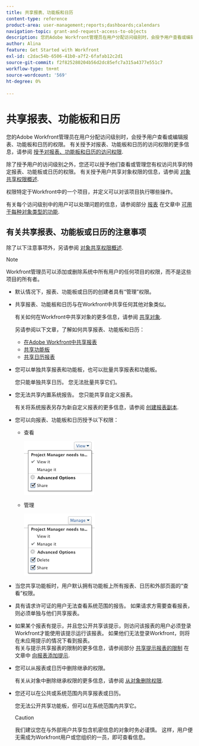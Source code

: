 ```yaml
---
title: 共享报表、功能板和日历
content-type: reference
product-area: user-management;reports;dashboards;calendars
navigation-topic: grant-and-request-access-to-objects
description: 您的Adobe Workfront管理员在用户分配访问级别时，会授予用户查看或编辑报表、功能板和日历的权限。 有关授予对报表、功能板和日历的访问权限的更多信息，请参阅授予对报表、功能板和日历的访问权限。
author: Alina
feature: Get Started with Workfront
exl-id: c2dac54b-6506-41b0-a7f2-6fafab12c2d1
source-git-commit: f2f825280204b56d2dc85efc7a315a4377e551c7
workflow-type: tm+mt
source-wordcount: '569'
ht-degree: 0%

---
```


# 共享报表、功能板和日历

您的Adobe Workfront管理员在用户分配访问级别时，会授予用户查看或编辑报表、功能板和日历的权限。 有关授予对报表、功能板和日历的访问权限的更多信息，请参阅 [授予对报表、功能板和日历的访问权限](../../administration-and-setup/add-users/configure-and-grant-access/grant-access-reports-dashboards-calendars.md).

除了授予用户的访问级别之外，您还可以授予他们查看或管理您有权访问共享的特定报表、功能板或日历的权限。 有关授予用户共享对象权限的信息，请参阅 [对象共享权限概述](../../workfront-basics/grant-and-request-access-to-objects/sharing-permissions-on-objects-overview.md).

权限特定于Workfront中的一个项目，并定义可以对该项目执行哪些操作。

有关每个访问级别中的用户可以处理问题的信息，请参阅部分 [报表](../../administration-and-setup/add-users/access-levels-and-object-permissions/functionality-available-for-each-object-type.md#reports) 在文章中 [可用于每种对象类型的功能](../../administration-and-setup/add-users/access-levels-and-object-permissions/functionality-available-for-each-object-type.md).

## 有关共享报表、功能板或日历的注意事项

除了以下注意事项外，另请参阅 [对象共享权限概述](../../workfront-basics/grant-and-request-access-to-objects/sharing-permissions-on-objects-overview.md).

>[!NOTE]
>
>Workfront管理员可以添加或删除系统中所有用户的任何项目的权限，而不是这些项目的所有者。

* 默认情况下，报表、功能板或日历的创建者具有“管理”权限。
* 共享报表、功能板和日历与在Workfront中共享任何其他对象类似。

   有关如何在Workfront中共享对象的更多信息，请参阅 [共享对象](../../workfront-basics/grant-and-request-access-to-objects/share-an-object.md).

   另请参阅以下文章，了解如何共享报表、功能板和日历：

   * [在Adobe Workfront中共享报表](../../reports-and-dashboards/reports/creating-and-managing-reports/share-report.md)
   * [共享功能板](../../reports-and-dashboards/dashboards/creating-and-managing-dashboards/share-dashboard.md)
   * [共享日历报表](../../reports-and-dashboards/reports/calendars/share-a-calendar-report.md)

* 您可以单独共享报表和功能板，也可以批量共享报表和功能板。

   您只能单独共享日历。 您无法批量共享它们。

* 您无法共享内置系统报告。 您只能共享自定义报表。

   有关将系统报表另存为新自定义报表的更多信息，请参阅 [创建报表副本](../../reports-and-dashboards/reports/creating-and-managing-reports/create-copy-report.md).

* 您可以向报表、功能板和日历授予以下权限：

   * 查看

      ![](assets/screen-shot-2014-01-22-at-10.19.55-am.png)

   * 管理

      ![](assets/screen-shot-2014-01-22-at-10.20.13-am.png)

* 当您共享功能板时，用户默认拥有功能板上所有报表、日历和外部页面的“查看”权限。
* 具有请求许可证的用户无法查看系统范围的报告。 如果请求方需要查看报表，则必须单独与他们共享报表。
* 如果某个报表有提示，并且您公开共享该提示，则访问该报表的用户必须登录Workfront才能使用该提示运行该报表。 如果他们无法登录Workfront，则将在未应用提示的情况下看到报表。\
   有关与提示共享报表的限制的更多信息，请参阅部分 [共享提示报表的限制](../../reports-and-dashboards/reports/creating-and-managing-reports/add-prompt-report.md#limitations-of-running-public-prompted-reports) 在文章中 [向报表添加提示](../../reports-and-dashboards/reports/creating-and-managing-reports/add-prompt-report.md).

* 您可以从报表或日历中删除继承的权限。

   有关从对象中删除继承权限的更多信息，请参阅 [从对象删除权限](../../workfront-basics/grant-and-request-access-to-objects/remove-permissions-from-objects.md).

* 您还可以在公共或系统范围内共享报表或日历。

   您无法公开共享功能板，但可以在系统范围内共享它。

   >[!CAUTION]
   >
   >我们建议您在与外部用户共享包含机密信息的对象时务必谨慎。 这样，用户便无需成为Workfront用户或您组织的一员，即可查看信息。
